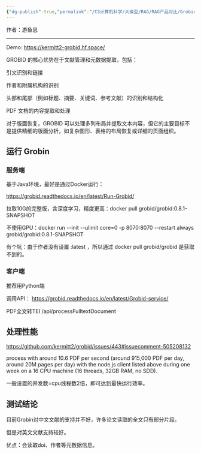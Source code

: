 ```yaml
---
{"dg-publish":true,"permalink":"/CS计算机科学/大模型/RAG/RAG产品对比/Grobid 专题/","noteIcon":"","created":"2024-08-28T17:27:38.000+08:00","updated":"2024-11-21T14:56:06.000+08:00"}
---
```



作者：游鱼思

---

Demo: https://kermitt2-grobid.hf.space/

GROBID 的核心优势在于文献管理和元数据提取，包括：

引文识别和链接

作者和附属机构的识别

头部和尾部（例如标题、摘要、关键词、参考文献）的识别和结构化

PDF 文档的内容提取和处理

对于版面恢复，GROBID 可以处理多列布局并提取文本内容，但它的主要目标不是提供精细的版面分析，如复杂图形、表格的布局恢复或详细的页面组织。

## 运行 Grobin
### 服务端

基于Java环境，最好是通过Docker运行：

https://grobid.readthedocs.io/en/latest/Run-Grobid/

拉取10G的完整版，含深度学习，精度更高：docker pull grobid/grobid:0.8.1-SNAPSHOT

不使用GPU：docker run --init --ulimit core=0 -p 8070:8070 --restart always grobid/grobid:0.8.1-SNAPSHOT

有个坑：由于作者没有设置 :latest ，所以通过 docker pull grobid/grobid 是获取不到的。

### 客户端

推荐用Python端

调用API： https://grobid.readthedocs.io/en/latest/Grobid-service/

PDF全文转TEI /api/processFulltextDocument

## 处理性能

https://github.com/kermitt2/grobid/issues/443#issuecomment-505208132

process with around 10.6 PDF per second (around 915,000 PDF per day, around 20M pages per day) with the node.js client listed above during one week on a 16 CPU machine (16 threads, 32GB RAM, no SDD).

一般设置的并发数=cpu线程数2倍，即可达到最快运行效率。

## 测试结论

目前Grobin对中文文献的支持并不好，许多论文读取的全文只有部分片段。

但是对英文文献支持较好。

优点：会读取doi、作者等元数据信息。